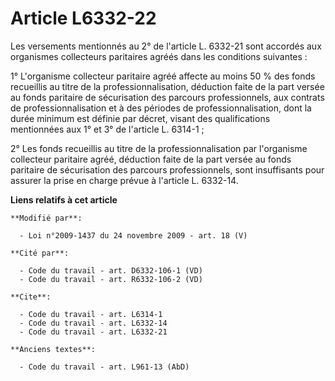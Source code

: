 # Article L6332-22

Les versements mentionnés au 2° de l'article L. 6332-21 sont accordés aux organismes collecteurs paritaires agréés dans les
conditions suivantes : 

1° L'organisme collecteur paritaire agréé affecte au moins 50 % des fonds recueillis au titre de la professionnalisation,
déduction faite de la part versée au fonds paritaire de sécurisation des parcours professionnels, aux contrats de
professionnalisation et à des périodes de professionnalisation, dont la durée minimum est définie par décret, visant des
qualifications mentionnées aux 1° et 3° de l'article L. 6314-1 ; 

2° Les fonds recueillis au titre de la professionnalisation par l'organisme collecteur paritaire agréé, déduction faite de la
part versée au fonds paritaire de sécurisation des parcours professionnels, sont insuffisants pour assurer la prise en charge
prévue à l'article L. 6332-14.

**Liens relatifs à cet article**

	**Modifié par**:

	  - Loi n°2009-1437 du 24 novembre 2009 - art. 18 (V)

	**Cité par**:

	  - Code du travail - art. D6332-106-1 (VD)
	  - Code du travail - art. R6332-106-2 (VD)

	**Cite**:

	  - Code du travail - art. L6314-1
	  - Code du travail - art. L6332-14
	  - Code du travail - art. L6332-21

	**Anciens textes**:

	  - Code du travail - art. L961-13 (AbD)
